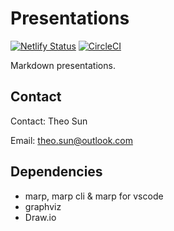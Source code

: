 # Presentations

[![Netlify Status](https://api.netlify.com/api/v1/badges/bb7f7526-42e4-4148-81c0-8c97f8d1cf03/deploy-status)](https://app.netlify.com/sites/optimistic-hopper-3edba8/deploys)
[![CircleCI](https://circleci.com/gh/Soontao/presentations.svg?style=svg)](https://circleci.com/gh/Soontao/presentations)

Markdown presentations.

## Contact

Contact: Theo Sun

Email: theo.sun@outlook.com

## Dependencies

* marp, marp cli & marp for vscode
* graphviz
* Draw.io